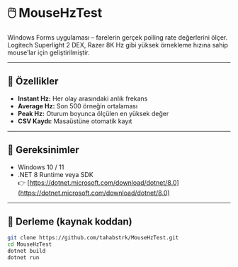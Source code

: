 # 🖱️ MouseHzTest

Windows Forms uygulaması – farelerin gerçek polling rate değerlerini ölçer.  
Logitech Superlight 2 DEX, Razer 8K Hz gibi yüksek örnekleme hızına sahip mouse’lar için geliştirilmiştir.  

---

## 🚀 Özellikler
- **Instant Hz:** Her olay arasındaki anlık frekans  
- **Average Hz:** Son 500 örneğin ortalaması  
- **Peak Hz:** Oturum boyunca ölçülen en yüksek değer  
- **CSV Kaydı:** Masaüstüne otomatik kayıt

---

## 🧩 Gereksinimler
- Windows 10 / 11  
- .NET 8 Runtime veya SDK  
  👉 [https://dotnet.microsoft.com/download/dotnet/8.0](https://dotnet.microsoft.com/download/dotnet/8.0)

---

## 🧱 Derleme (kaynak koddan)
```bash
git clone https://github.com/tahabstrk/MouseHzTest.git
cd MouseHzTest
dotnet build
dotnet run
